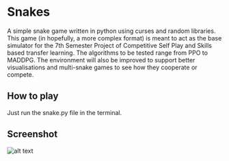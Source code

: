 # Snakes
A simple snake game written in python using curses and random libraries. This game (in hopefully, a more complex format) is meant to act as the base simulator for the 7th Semester Project of Competitive Self Play and Skills based transfer learning. The algorithms to be tested range from PPO to MADDPG. The environment will also be improved to support better visualisations and multi-snake games to see how they cooperate or compete. 


## How to play

Just run the snake.py file in the terminal. 

## Screenshot
![alt text](https://raw.githubusercontent.com/championballer/Snakes/master/Image1.png)
